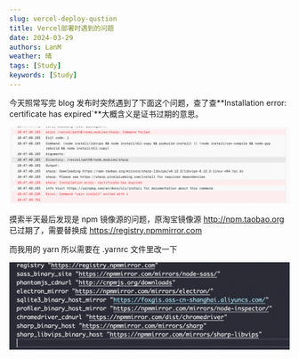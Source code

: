 ```yaml
---
slug: vercel-deploy-qustion
title: Vercel部署时遇到的问题
date: 2024-03-29
authors: LanM
weather: 晴
tags: [Study]
keywords: [Study]
---
```


今天照常写完 blog 发布时突然遇到了下面这个问题，查了查**Installation error: certificate has expired`**大概含义是证书过期的意思。

![image](./img/vercel-error.png)

<!-- truncate -->

摸索半天最后发现是 npm 镜像源的问题，原淘宝镜像源 http://npm.taobao.org 已过期了，需要替换成 https://registry.npmmirror.com

而我用的 yarn 所以需要在 .yarnrc 文件里改一下

![image](./img/yarnrc.png)
